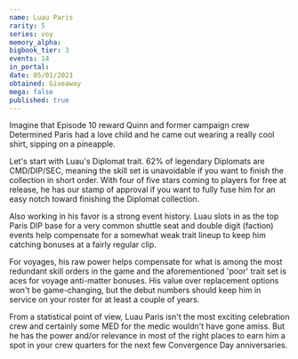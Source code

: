 ```yaml
---
name: Luau Paris
rarity: 5
series: voy
memory_alpha:
bigbook_tier: 3
events: 14
in_portal:
date: 05/01/2021
obtained: Giveaway
mega: false
published: true
---
```


Imagine that Episode 10 reward Quinn and former campaign crew Determined Paris had a love child and he came out wearing a really cool shirt, sipping on a pineapple.

Let's start with Luau's Diplomat trait. 62% of legendary Diplomats are CMD/DIP/SEC, meaning the skill set is unavoidable if you want to finish the collection in short order. With four of five stars coming to players for free at release, he has our stamp of approval if you want to fully fuse him for an easy notch toward finishing the Diplomat collection.

Also working in his favor is a strong event history. Luau slots in as the top Paris DIP base for a very common shuttle seat and double digit (faction) events help compensate for a somewhat weak trait lineup to keep him catching bonuses at a fairly regular clip.

For voyages, his raw power helps compensate for what is among the most redundant skill orders in the game and the aforementioned 'poor' trait set is aces for voyage anti-matter bonuses. His value over replacement options won't be game-changing, but the debut numbers should keep him in service on your roster for at least a couple of years.

From a statistical point of view, Luau Paris isn't the most exciting celebration crew and certainly some MED for the medic wouldn't have gone amiss. But he has the power and/or relevance in most of the right places to earn him a spot in your crew quarters for the next few Convergence Day anniversaries.
